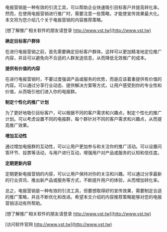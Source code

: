 电报营销是一种有效的引流工具，可以帮助企业快速吸引目标客户并提高转化率。然而，在使用电报营销进行推广时，需要注意一些策略，才能使宣传效果最大化。本文将为您介绍几个关于电报营销的内容推荐策略。

[想了解推广相关软件的朋友请登录 http://www.vst.tw](http://www.vst.tw)

**确定目标客户群体**

在进行电报营销之前，首先需要确定目标客户群体。这样可以更加精准地定位推广内容，并且可以避免向不合适的人群发送信息，从而降低无效推广的成本。

**提供有价值的内容**

在进行电报营销时，不要过度强调产品或服务的优势，而是应该着重提供有价值的内容。可以通过分享行业动态、提供解决方案等方式，让用户感受到你的专业性和价值，从而吸引他们进入你的电报群。

**制定个性化的推广计划**

为了更好地吸引目标客户，可以根据不同的客户需求和兴趣点，制定个性化的推广计划。可以考虑设置不同的电报群，每个群针对不同的客户需求和兴趣点，从而提高推广效果。

**增加互动性**

通过增加电报群的互动性，可以让用户更加参与和关注你的推广活动。可以设置问答环节、投票等活动，与用户进行互动，增强用户对产品或服务的认知和信任度。

**定期更新内容**

定期更新电报营销的内容，可以让用户保持对你的关注和兴趣。可以通过分享最新的行业资讯、推出新产品或服务等方式，不断提升用户的体验，从而增加转化率。

总之，电报营销是一种有效的引流工具，但要想取得好的宣传效果，需要制定合适的推广策略，并且不断优化和改进。希望本文介绍的内容推荐策略能够对您的电报营销活动有所帮助。

[想了解推广相关软件的朋友请登录 http://www.vst.tw](http://www.vst.tw)


[访问软件官网 http://www.vst.tw](http://www.vst.tw)
